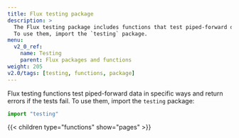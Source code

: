 ```yaml
---
title: Flux testing package
description: >
  The Flux testing package includes functions that test piped-forward data in specific ways.
  To use them, import the `testing` package.
menu:
  v2_0_ref:
    name: Testing
    parent: Flux packages and functions
weight: 205
v2.0/tags: [testing, functions, package]
---
```


Flux testing functions test piped-forward data in specific ways and return errors if the tests fail.
To use them, import the `testing` package:

```js
import "testing"
```

{{< children type="functions" show="pages" >}}
